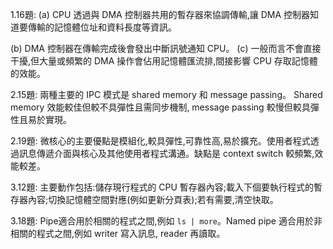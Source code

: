 1.16題:
(a) CPU 透過與 DMA 控制器共用的暫存器來協調傳輸,讓 DMA 控制器知道要傳輸的記憶體位址和資料長度等資訊。

(b) DMA 控制器在傳輸完成後會發出中斷訊號通知 CPU。
(c) 一般而言不會直接干擾,但大量或頻繁的 DMA 操作會佔用記憶體匯流排,間接影響 CPU 存取記憶體的效能。

2.15題:
兩種主要的 IPC 模式是 shared memory 和 message passing。
Shared memory 效能較佳但較不具彈性且需同步機制, message passing 較慢但較具彈性且易於實現。

2.19題:
微核心的主要優點是模組化,較具彈性,可靠性高,易於擴充。使用者程式透過訊息傳遞介面與核心及其他使用者程式溝通。缺點是 context
switch 較頻繁,效能較差。

3.12題:
主要動作包括:儲存現行程式的 CPU 暫存器內容;載入下個要執行程式的暫存器內容;切換記憶體空間對應(例如更新分頁表);若有需要,清空快取。

3.18題:
Pipe適合用於相關的程式之間,例如 `ls | more`。Named pipe 適合用於非相關的程式之間,例如 writer 寫入訊息, reader 再讀取。